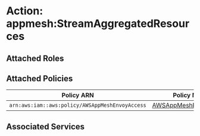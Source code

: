 # Action: appmesh:StreamAggregatedResources

## Attached Roles

## Attached Policies

| Policy ARN | Policy Name |
|------------|-------------|
| `arn:aws:iam::aws:policy/AWSAppMeshEnvoyAccess` | [AWSAppMeshEnvoyAccess](../policies.md#awsappmeshenvoyaccess) |

## Associated Services

